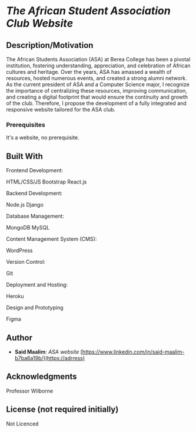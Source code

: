 # *The African Student Association Club Website*
## Description/Motivation

The African Students Association (ASA) at Berea College has been a pivotal institution, fostering understanding, appreciation, and celebration of African cultures and heritage. Over the years, ASA has amassed a wealth of resources, hosted numerous events, and created a strong alumni network. As the current president of ASA and a Computer Science major, I recognize the importance of centralizing these resources, improving communication, and creating a digital footprint that would ensure the continuity and growth of the club. Therefore, I propose the development of a fully integrated and responsive website tailored for the ASA club.

### Prerequisites

It's a website, no prerequisite.

## Built With

Frontend Development:

HTML/CSS/JS
Bootstrap
React.js

Backend Development:

Node.js
Django 

Database Management:

MongoDB
MySQL

Content Management System (CMS):

WordPress

Version Control:

Git

Deployment and Hosting:

Heroku

Design and Prototyping

Figma







## Author

- **Said Maalim**: *ASA website* [https://www.linkedin.com/in/said-maalim-b7ba6a19b/](https://adrress)

## Acknowledgments

Professor Wilborne

## License (not required initially)

Not Licenced

